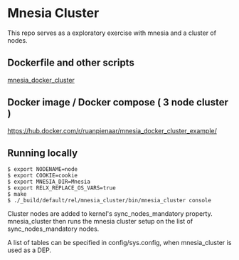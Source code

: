 # Mnesia Cluster

This repo serves as a exploratory exercise with mnesia and a cluster of nodes.

## Dockerfile and other scripts
[mnesia_docker_cluster](https://github.com/ruanpienaar/docker_files/tree/master/erlang/mnesia_docker_cluster)

## Docker image / Docker compose ( 3 node cluster )
https://hub.docker.com/r/ruanpienaar/mnesia_docker_cluster_example/

## Running locally

```
$ export NODENAME=node
$ export COOKIE=cookie
$ export MNESIA_DIR=Mnesia
$ export RELX_REPLACE_OS_VARS=true
$ make
$ ./_build/default/rel/mnesia_cluster/bin/mnesia_cluster console
```

Cluster nodes are added to kernel's sync_nodes_mandatory property.
mnesia_cluster then runs the mnesia cluster setup on the list of sync_nodes_mandatory nodes.

A list of tables can be specified in config/sys.config, when mnesia_cluster is used as a DEP.
